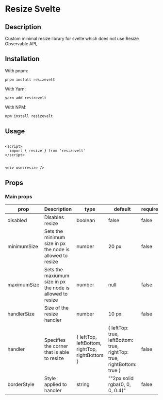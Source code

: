 # Resize Svelte

## Description

Custom minimal resize library for svelte which does not use Resize Observable API, 

## Installation


With pnpm:

```sh
pnpm install resizevelt
```

With Yarn:

```sh
yarn add resizevelt
```


With NPM:

```sh
npm install resizevelt
```

## Usage

```svelte

<script>
  import { resize } from 'resizevelt'
</script>


<div use:resize />

```


## Props

### Main props

| prop     | Description                                                                        | type                                | default  | required |
| -------- | ---------------------------------------------------------------------------------- | ----------------------------------- | -------- | --------|
| disabled | Disables resize       | boolean                              | false       | false|
| minimumSize     | Sets the minimum size in px the node is allowed to resize              | number                              | 20 px        | false|
| maximumSize | Sets the maxiumum size in px the node is allowed to resize |  number | null     | false
| handlerSize    | Size of the resize handler                                                               | number     | 10 px | false
| handler      | Specifies the corner that is able to resize                                                             | { leftTop, leftBottom, rightTop, rightBottom }                              | { leftTop: true, leftBottom: true, rightTop: true, rightBottom: true }       | false
| borderStyle   | Style applied to handler               | string                             | ""2px solid rgba(0, 0, 0, 0.4)"    | false
